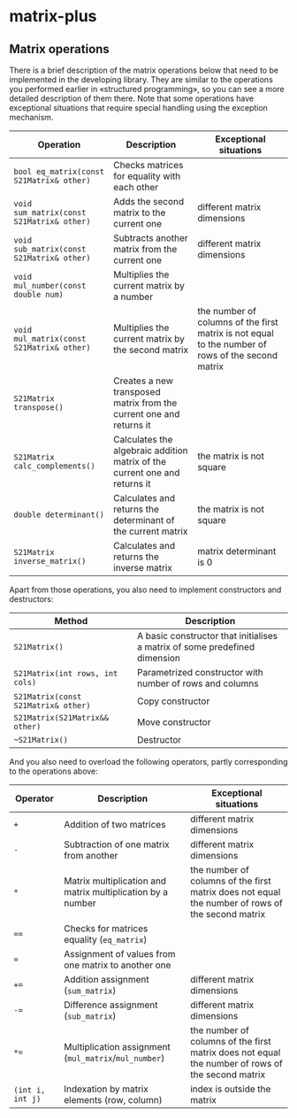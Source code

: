 # matrix-plus
## Matrix operations

There is a brief description of the matrix operations below that need to be implemented in the developing library.
They are similar to the operations you performed earlier in «structured programming», so you can see a more detailed description of them there.
Note that some operations have exceptional situations that require special handling using the exception mechanism.

| Operation | Description | Exceptional situations |
| ----------- | ----------- | ----------- |
| `bool eq_matrix(const S21Matrix& other)` | Checks matrices for equality with each other |  |
| `void sum_matrix(const S21Matrix& other)` | Adds the second matrix to the current one | different matrix dimensions |
| `void sub_matrix(const S21Matrix& other)` | Subtracts another matrix from the current one | different matrix dimensions |
| `void mul_number(const double num) ` | Multiplies the current matrix by a number |  |
| `void mul_matrix(const S21Matrix& other)` | Multiplies the current matrix by the second matrix | the number of columns of the first matrix is not equal to the number of rows of the second matrix |
| `S21Matrix transpose()` | Creates a new transposed matrix from the current one and returns it |  |
| `S21Matrix calc_complements()` | Calculates the algebraic addition matrix of the current one and returns it | the matrix is not square |
| `double determinant()` | Calculates and returns the determinant of the current matrix | the matrix is not square |
| `S21Matrix inverse_matrix()` | Calculates and returns the inverse matrix | matrix determinant is 0 |

Apart from those operations, you also need to implement constructors and destructors:

| Method | Description |
| ----------- | ----------- |
| `S21Matrix()` | A basic constructor that initialises a matrix of some predefined dimension |  
| `S21Matrix(int rows, int cols) ` | Parametrized constructor with number of rows and columns |
| `S21Matrix(const S21Matrix& other)` | Copy constructor |
| `S21Matrix(S21Matrix&& other)` | Move constructor |
| `~S21Matrix()` | Destructor |

And you also need to overload the following operators, partly corresponding to the operations above:

| Operator | Description | Exceptional situations |
| ----------- | ----------- | ----------- |
| `+`      | Addition of two matrices | different matrix dimensions |
| `-`   | Subtraction of one matrix from another | different matrix dimensions |
| `*`  | Matrix multiplication and matrix multiplication by a number | the number of columns of the first matrix does not equal the number of rows of the second matrix |
| `==`  | Checks for matrices equality (`eq_matrix`) | |
| `=`  | Assignment of values from one matrix to another one | |
| `+=`  | Addition assignment (`sum_matrix`) | different matrix dimensions |
| `-=`  | Difference assignment (`sub_matrix`) | different matrix dimensions |
| `*=`  | Multiplication assignment (`mul_matrix`/`mul_number`) | the number of columns of the first matrix does not equal the number of rows of the second matrix |
| `(int i, int j)`  | Indexation by matrix elements (row, column) | index is outside the matrix |


